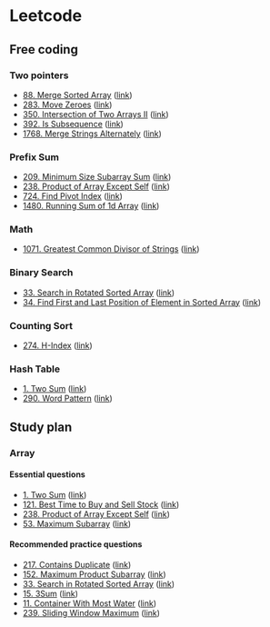 # Leetcode
## Free coding
### Two pointers
- [88. Merge Sorted Array](src/leetcode/problem_88.py) ([link](https://leetcode.com/problems/merge-sorted-array/))
- [283. Move Zeroes](src/leetcode/problem_283.py) ([link](https://leetcode.com/problems/move-zeroes/))
- [350. Intersection of Two Arrays II](src/leetcode/problem_350.py) ([link](https://leetcode.com/problems/intersection-of-two-arrays-ii/))
- [392. Is Subsequence](src/leetcode/problem_392.py) ([link](https://leetcode.com/problems/is-subsequence/))
- [1768. Merge Strings Alternately](src/leetcode/problem_1768.py) ([link](https://leetcode.com/problems/merge-strings-alternately/))

### Prefix Sum
- [209. Minimum Size Subarray Sum](src/leetcode/problem_209.py) ([link](https://leetcode.com/minimum-size-subarray-sum/))
- [238. Product of Array Except Self](src/leetcode/problem_238.py) ([link](https://leetcode.com/product-of-array-except-self/))
- [724. Find Pivot Index](src/leetcode/problem_724.py) ([link](https://leetcode.com/problems/find-pivot-index/))
- [1480. Running Sum of 1d Array](src/leetcode/problem_1480.py) ([link](https://leetcode.com/problems/running-sum-of-1d-array/))

### Math
- [1071. Greatest Common Divisor of Strings](src/leetcode/problem_1071.py) ([link](https://leetcode.com/problems/greatest-common-divisor-of-strings/))

### Binary Search
- [33. Search in Rotated Sorted Array](src/leetcode/problem_33.py) ([link](https://leetcode.com/problems/search-in-rotated-sorted-array/))
- [34. Find First and Last Position of Element in Sorted Array](src/leetcode/problem_34.py) ([link](https://leetcode.com/problems/find-first-and-last-position-of-element-in-sorted-array/))

### Counting Sort
- [274. H-Index](src/leetcode/problem_274.py) ([link](https://leetcode.com/problems/h-index/))

### Hash Table
- [1. Two Sum](src/leetcode/problem_1.py) ([link](https://leetcode.com/problems/two-sum/))
- [290. Word Pattern](src/leetcode/problem_290.py) ([link](https://leetcode.com/problems/word-pattern/))

## Study plan
### Array
#### Essential questions
- [1. Two Sum](src/leetcode/problem_1.py) ([link](https://leetcode.com/problems/two-sum/))
- [121. Best Time to Buy and Sell Stock](src/leetcode/problem_121.py) ([link](https://leetcode.com/problems/best-time-to-buy-and-sell-stock/))
- [238. Product of Array Except Self](src/leetcode/problem_238.py) ([link](https://leetcode.com/problems/product-of-array-except-self/))
- [53. Maximum Subarray](src/leetcode/problem_53.py) ([link](https://leetcode.com/problems/maximum-subarray/))

#### Recommended practice questions
- [217. Contains Duplicate](src/leetcode/problem_217.py) ([link](https://leetcode.com/problems/contains-duplicate/))
- [152. Maximum Product Subarray](src/leetcode/problem_152.py) ([link](https://leetcode.com/problems/maximum-product-subarray/))
- [33. Search in Rotated Sorted Array](src/leetcode/problem_33.py) ([link](https://leetcode.com/problems/search-in-rotated-sorted-array/))
- [15. 3Sum](src/leetcode/problem_5.py) ([link](https://leetcode.com/problems/3sum/))
- [11. Container With Most Water](src/leetcode/problem_11.py) ([link](https://leetcode.com/problems/container-with-most-water/))
- [239. Sliding Window Maximum](src/leetcode/problem_239.py) ([link](https://leetcode.com/problems/sliding-window-maximum/))

